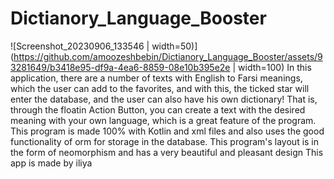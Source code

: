 # Dictianory_Language_Booster

![Screenshot_20230906_133546 | width=50)](https://github.com/amoozeshbebin/Dictianory_Language_Booster/assets/93281649/b3418e95-df9a-4ea6-8859-08e10b395e2e | width=100)
In this application, there are a number of texts with English to Farsi meanings, which the user can add to the favorites, and with this, the ticked star will enter the database, and the user can also have his own dictionary! That is, through the floatin Action Button, you can create a text with the desired meaning with your own language, which is a great feature of the program.
This program is made 100% with Kotlin and xml files and also uses the good functionality of orm for storage in the database.
This program's layout is in the form of neomorphism and has a very beautiful and pleasant design
This app is made by iliya
